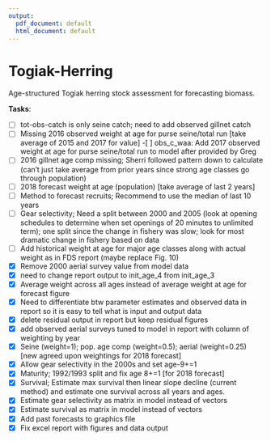 ```yaml
---
output:
  pdf_document: default
  html_document: default
---
```

# Togiak-Herring
Age-structured Togiak herring stock assessment for forecasting biomass.  

**Tasks**:  
- [ ] tot-obs-catch is only seine catch; need to add observed gillnet catch  
- [ ] Missing 2016 observed weight at age for purse seine/total run [take average of 2015 and 2017 for value]   -[ ] obs_c_waa: Add 2017 observed weight at age for purse seine/total run to model after provided by Greg  
- [ ] 2016 gillnet age comp missing; Sherri followed pattern down to calculate (can’t just take average from         prior years since strong age classes go through population)  
- [ ] 2018 forecast weight at age (population) [take average of last 2 years]  
- [ ] Method to forecast recruits; Recommend to use the median of last 10 years  
- [ ] Gear selectivity; Need a split between 2000 and 2005 (look at opening schedules to determine when set openings of 20 minutes to unlimited term); one split since the change in fishery was slow; look for most dramatic change in fishery based on data  
- [ ] Add historical weight at age for major age classes along with actual weight as in FDS report (maybe replace Fig. 10)  
- [x] Remove 2000 aerial survey value from model data  
- [x] need to change report output to init_age_4 from init_age_3  
- [x] Average weight across all ages instead of average weight at age for forecast figure  
- [x] Need to differentiate btw parameter estimates and observed data in report so it is easy to tell what is input and output data  
- [x] delete residual output in report but keep residual figures  
- [x] add observed aerial surveys tuned to model in report with column of weighting by year  
- [x] Seine (weight=1); pop. age comp (weight=0.5); aerial (weight=0.25) [new agreed upon weightings for 2018 forecast]  
- [x] Allow gear selectivity in the 2000s and set age-9+=1  
- [x] Maturity; 1992/1993 split and fix age 8+=1 [for 2018 forecast]  
- [x] Survival; Estimate max survival then linear slope decline (current method) and estimate one survival across all years and ages.   
- [x] Estimate gear selectivity as matrix in model instead of vectors  
- [x] Estimate survival as matrix in model instead of vectors  
- [x] Add past forecasts to graphics file  
- [x] Fix excel report with figures and data output  
